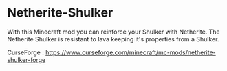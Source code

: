 # Netherite-Shulker

With this Minecraft mod you can reinforce your Shulker with Netherite.
The Netherite Shulker is resistant to lava keeping it's properties from a Shulker.

CurseForge : https://www.curseforge.com/minecraft/mc-mods/netherite-shulker-forge
